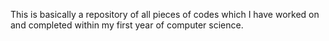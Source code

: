 This is basically a repository of all pieces of codes which I have worked on and completed within my first year of computer science.
